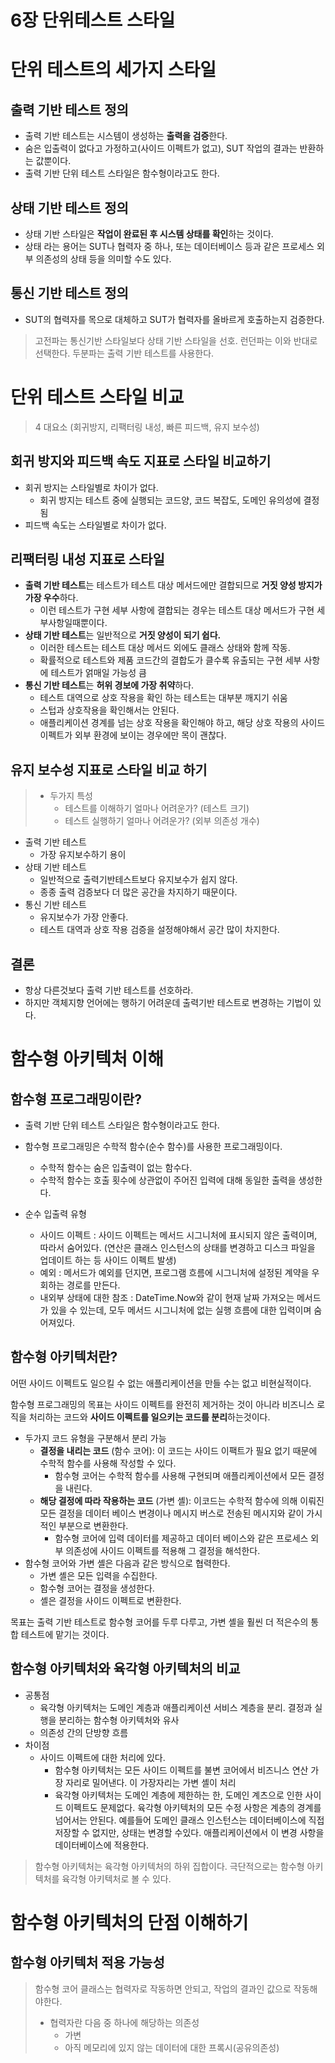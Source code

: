 # 6장 단위테스트 스타일



# 단위 테스트의 세가지 스타일



## 출력  기반 테스트 정의

- 출력 기반 테스트는 시스템이 생성하는 **출력을 검증**한다. 
- 숨은 입출력이 없다고 가정하고(사이드 이펙트가 없고), SUT 작업의 결과는 반환하는 값뿐이다.
- 출력 기반 단위 테스트 스타일은 함수형이라고도 한다. 

## 상태 기반 테스트 정의

- 상태 기반 스타일은 **작업이 완료된 후 시스템 상태를 확인**하는 것이다.
- 상태 라는 용어는 SUT나 협력자 중 하나, 또는 데이터베이스 등과 같은 프로세스 외부 의존성의 상태 등을 의미할 수도 있다.

## 통신 기반 테스트 정의

- SUT의 협력자를 목으로 대체하고 SUT가 협력자를 올바르게 호출하는지 검증한다.

> 고전파는 통신기반 스타일보다 상태 기반 스타일을 선호. 런던파는 이와 반대로 선택한다. 두분파는 출력 기반 테스트를 사용한다.



# 단위 테스트 스타일 비교

> 4 대요소 (회귀방지, 리팩터링 내성, 빠른 피드백, 유지 보수성)



## 회귀 방지와 피드백 속도 지표로 스타일 비교하기

- 회귀 방지는 스타일별로 차이가 없다.
  - 회귀 방지는 테스트 중에 실행되는 코드양, 코드 복잡도, 도메인 유의성에 결정됨
- 피드백 속도는 스타일별로 차이가 없다.

## 리팩터링 내성 지표로 스타일

- **출력 기반 테스트**는 테스트가 테스트 대상 메서드에만 결합되므로 **거짓 양성 방지가 가장 우수**하다.
  - 이런 테스트가 구현 세부 사항에 결합되는 경우는 테스트 대상 메서드가 구현 세부사항일때뿐이다.
- **상태 기반 테스트**는 일반적으로 **거짓 양성이 되기 쉽다.**
  - 이러한 테스트는 테스트 대상 메서드 외에도 클래스 상태와 함께 작동.
  - 확률적으로 테스트와 제품 코드간의 결합도가 클수록 유출되는 구현 세부 사항에 테스트가 얽매일 가능성 큼
- **통신 기반 테스트**는 **허위 경보에 가장 취약**하다.
  - 테스트 대역으로 상호 작용을 확인 하는 테스트는 대부분 깨지기 쉬움
  - 스텁과 상호작용을 확인해서는 안된다.
  - 애플리케이션 경계를 넘는 상호 작용을 확인해야 하고, 해당 상호 작용의 사이드 이펙트가 외부 환경에 보이는 경우에만 목이 괜찮다.

## 유지 보수성 지표로 스타일 비교 하기

> - 두가지 특성
>   - 테스트를 이해하기 얼마나 어려운가? (테스트 크기)
>   - 테스트 실행하기 얼마나 어려운가? (외부 의존성 개수)

- 출력 기반 테스트
  - 가장 유지보수하기 용이
- 상태 기반 테스트
  - 일반적으로 출력기반테스트보다 유지보수가 쉽지 않다.
  - 종종 출력 검증보다 더 많은 공간을 차지하기 때문이다.
- 통신 기반 테스트
  - 유지보수가 가장 안좋다.
  - 테스트 대역과 상호 작용 검증을 설정해야해서 공간 많이 차지한다.

## 결론

- 항상 다른것보다 출력 기반 테스트를 선호하라.
- 하지만 객체지향 언어에는 행하기 어려운데 출력기반 테스트로 변경하는 기법이 있다.

# 함수형 아키텍처 이해

## 함수형 프로그래밍이란?

- 출력 기반 단위 테스트 스타일은 함수형이라고도 한다.
- 함수형 프로그래밍은 수학적 함수(순수 함수)를 사용한 프로그래밍이다.
  - 수학적 함수는 숨은 입출력이 없는 함수다.
  - 수학적 함수는 호출 횟수에 상관없이 주어진 입력에 대해 동일한 출력을 생성한다.

- 순수 입출력 유형
  - 사이드 이펙트 : 사이드 이펙트는 메서드 시그니처에 표시되지 않은 출력이며, 따라서 숨어있다. (연산은 클래스 인스턴스의 상태를 변경하고 디스크 파일을 업데이트 하는 등 사이드 이펙트 발생)
  - 예외 : 메서드가 예외를 던지면, 프로그램 흐름에 시그니처에 설정된 계약을 우회하는 경로를 만든다.
  - 내외부 상태에 대한 참조 : DateTime.Now와 같이 현재 날짜 가져오는 메서드가 있을 수 있는데, 모두 메서드 시그니처에 없는 실행 흐름에 대한 입력이며 숨어져있다.



## 함수형 아키텍처란?

어떤 사이드 이펙트도 일으킬 수 없는 애플리케이션을 만들 수는 없고 비현실적이다. 

함수형 프로그래밍의 목표는 사이드 이펙트를 완전히 제거하는 것이 아니라 비즈니스 로직을 처리하는 코드와 **사이드 이펙트를 일으키는 코드를 분리**하는것이다.

- 두가지 코드 유형을 구분해서 분리 가능
  - **결정을 내리는 코드** (함수 코어): 이 코드는 사이드 이팩트가 필요 없기 때문에 수학적 함수를 사용해 작성할 수 있다.
    - 함수형 코어는 수학적 함수를 사용해 구현되며 애플리케이션에서 모든 결정을 내린다.
  - **해당 결정에 따라 작용하는 코드** (가변 셸): 이코드는 수학적 함수에 의해 이뤄진 모든 결정을 데이터 베이스 변경이나 메시지 버스로 전송된 메시지와 같이 가시적인 부분으로 변환한다.
    - 함수형 코어에 입력 데이터를 제공하고 데이터 베이스와 같은 프로세스 외부 의존성에 사이드 이펙트를 적용해 그 결정을 해석한다.
- 함수형 코어와 가변 셸은 다음과 같은 방식으로 협력한다.
  - 가변 셸은 모든 입력을 수집한다.
  - 함수형 코어는 결정을 생성한다.
  - 셸은 결정을 사이드 이펙트로 변환한다.

목표는 출력 기반 테스트로 함수형 코어를 두루 다루고, 가변 셸을 훨씬 더 적은수의 통합 테스트에 맡기는 것이다. 



## 함수형 아키텍처와 육각형 아키텍처의 비교 

- 공통점
  - 육각형 아키텍처는 도메인 계층과 애플리케이션 서비스 계층을 분리. 결정과 실행을 분리하는 함수형 아키텍처와 유사
  - 의존성 간의 단방향 흐름
- 차이점
  - 사이드 이펙트에 대한 처리에 있다.
    - 함수형 아키텍처는 모든 사이드 이펙트를 불변 코어에서 비즈니스 연산 가장 자리로 밀어낸다. 이 가장자리는 가변 셸이 처리
    - 육각형 아키텍처는 도메인 계층에 제한하는 한, 도메인 계츠으로 인한 사이드 이펙트도 문제없다. 육각형 아키텍처의 모든 수정 사항은 계층의 경계를 넘어서는 안된다. 예를들어 도메인 클래스 인스턴스는 데이터베이스에 직접 저장할 수 없지만, 상태는 변경할 수있다. 애플리케이션에서 이 변경 사항을 데이터베이스에 적용한다.

> 함수형 아키텍처는 육각형 아키텍처의 하위 집합이다. 극단적으로는 함수형 아키텍처를 육각형 아키텍처로 볼 수 있다.



# 함수형 아키텍처의 단점 이해하기 

## 함수형 아키텍처 적용 가능성

> 함수형 코어 클래스는 협력자로 작동하면 안되고, 작업의 결과인 값으로 작동해야한다.
>
> - 협력자란 다음 중 하나에 해당하는 의존성
>   - 가변 
>   - 아직 메모리에 있지 않는 데이터에 대한 프록시(공유의존성)